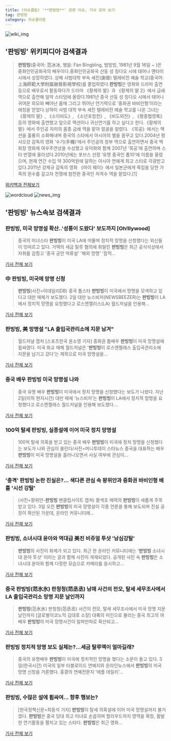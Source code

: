 ```yaml
---
title: (이슈클립) '**판빙빙**' 관련 이슈, 기사 모아 보기
tag: 판빙빙
category: 이슈클리핑
---
```

![wiki_img](https://user-images.githubusercontent.com/42597476/44503234-41136a80-a6d0-11e8-9071-6fc6418eafe4.png)
## **'**판빙빙**'** 위키피디아 검색결과
>**판빙빙**(중국어: 范冰冰, 병음: Fàn Bīngbīng, 범빙빙, 1981년 9월 16일 ~ )은 중화인민공화국의 배우이다.중화인민공화국 산둥 성 칭다오 시에 태어나 옌타이 시에서 성장하였다. 상해 사범대학 부속 셰진(謝晉) 텔레비전 예술 학교(중국어: 上海師範大學附屬謝晉影視學校)를 졸업하였다.**판빙빙**은 영화와 드라마 출연 등으로 배우로서 활동하다가 드라마 《황제의 딸》과 《황제의 딸 2》에서 금쇄 역으로 출연해 일약 스타덤에 올랐다.1981년 중국 산둥 성 칭다오 시에서 태어나 귀여운 외모와 빼어난 몸매 그리고 뛰어난 연기력으로 ‘중화권 바비인형’이라는 애칭을 얻었다.상하이 사범 대학 부속 셰진 텔레비전 예술 학교를 나온 그녀는 《황제의 딸》, 《소이비도》, 《소년포청천》, 《비도외전》, 《평종협영록》 등의 영화에 출연했고 앞으로 액션이나 귀신연기를 하고 싶다고 한다.《황제의 딸》에서 주인공 자미의 몸종 금쇄 역을 맡아 얼굴을 알렸다. 《묵공》에서는 액션을 훌륭히 소화해내며 중국의 스타에서 아시아의 별을 꿈꾸고 있다.2004년 펑샤오강 감독의 영화 ‘수기(手機)’에서 주인공의 정부 역으로 출연하면서 중국 백화장 영화제 여우주연상을 수상했고 유덕화와 함께 2007년 ‘묵공’에 출연하며 스타 반열에 올라섰다.2010년에는 포브스 선정 ‘유명 중국인 톱10’에 이름을 올렸으며, 현재 연간 수입 약 300억원에 달하는 아시아 연예계 최고 스타로 각광받고 있다.2011년 강제규 감독의 영화 《마이 웨이》에서 일본군에게 죽임을 당한 가족의 원수를 갚고자 전쟁에 참전한 중국인 저격수 역을 맡았다.[1]

<a href="https://ko.wikipedia.org/wiki/판빙빙" target="_blank">위키백과 전체보기</a>

![wordcloud](https://s3.ap-northeast-2.amazonaws.com/lyrics101-wordcloud/2018-09-03-1535932443.png)
![news_img](https://user-images.githubusercontent.com/42597476/44507050-1206f400-a6e4-11e8-8d98-7ffbfebb353f.png)
## **'**판빙빙**'** 뉴스속보 검색결과
### **판빙빙**, 미국 망명설 확산..'성룡이 도왔다' 보도까지 [Oh!llywood]

>중국의 미녀스타 **판빙빙**이 미국 LA에 머물며 정치적 망명을 신청했다는 외신들이 잇따르고 있다. 거액의 세금 탈루 혐의에 휘말린 **판빙빙**은 최근 공식석상에서 자취를 감췄고 '중국 공안 억류설' '해외 망명' '잠적...

<a href="http://www.osen.co.kr/article/G1110980949" target="_blank">기사 전체 보기</a>

### 中 **판빙빙**, 미국에 망명 신청

>**판빙빙**(사진=이데일리DB) 중국 톱스타 **판빙빙**이 미국에서 망명을 모색하고 있다고 대만 매체가 보도했다. 2일 대만 뉴스비저(NEWSBEEZER)는 **판빙빙**이 LA에서 정치적 망명을 요청했다고 로스앤젤리스(LA) 월드저널을 인용해...

<a href="http://starin.edaily.co.kr/news/newspath.asp?newsid=01092246619336512" target="_blank">기사 전체 보기</a>

### **판빙빙**, 美 망명설 "LA 출입국관리소에 지문 남겨"

>월드저널 캡처 [스포츠한국 윤소영 기자] 중화권 톱배우 **판빙빙**이 미국 망명설에 휩싸였다. 미국 화교 매체 월드저널은 '**판빙빙**이 로스앤젤레스 출입국관리소에 지문을 남기고 갔다'는 제목으로 미국 망명설을...

<a href="http://sports.hankooki.com/lpage/entv/201809/sp20180903074645136700.htm" target="_blank">기사 전체 보기</a>

### 중국 배우 **판빙빙** 미국 망명설 나와

>중국 유명 배우 **판빙빙**이 미국에서 정치 망명을 신청했다는 보도가 나왔다. 지난 2일(이하 현지시간) 대만 매체 ‘뉴스비저’는 **판빙빙**이 LA에서 정치적 망명을 요청했다고 로스앤젤레스 월드저널을 인용해 보도했다....

<a href="http://sports.khan.co.kr/news/sk_index.html?art_id=201809030842003&sec_id=540101&pt=nv" target="_blank">기사 전체 보기</a>

### 100억 탈세 **판빙빙**, 실종설에 이어 미국 정치 망명설

>100억 탈세 의혹을 받고 있는 중국 배우 **판빙빙**이 미국에 정치 망명을 신청했다는 보도가 나와 관심이 쏠린다/사진=머니투데이 스타뉴스 중국을 대표하는 배우 **판빙빙**이 미국 망명설을 흘러나오면서 사실 여부에 관심이...

<a href="http://star.mt.co.kr/stview.php?no=2018090308240564541" target="_blank">기사 전체 보기</a>

### '충격' **판빙빙** 논란 진실은?... 색다른 관심 속 팡위안과 중화권 바비인형 배틀 '시선 강탈'

>(사진=팡위안-**판빙빙** 팬클럽사이트 캡쳐) 팔색조 매력의 **판빙빙**이 새롭게 주목 받고 있다.   3일 오전 **판빙빙**의 미국 망명설이 각종 언론을 통해 보도되며 진실 공장이 확산된 가운데, 온라인 커뮤니티에...

<a href="http://www.siminilbo.co.kr/news/articleView.html?idxno=578090" target="_blank">기사 전체 보기</a>

### **판빙빙**, 소녀시대 윤아와 역대급 美친 비쥬얼 투샷 '남심강탈'

>**판빙빙**의 사진이 화제가 되고 있다. 최근 한 온라인 커뮤니티에는 '**판빙빙** 소녀시대 윤아 투샷' 이라는 글과 함께 사진이 게재되었다. 공개된 사진 속 **판빙빙**은 소녀시대 윤아와 함께 다정한 모습으로 카메라를 응시하고...

<a href="http://www.joongdo.co.kr/main/view.php?key=20180903000824292" target="_blank">기사 전체 보기</a>

### 중국 **판빙빙**(范氷氷) 판청청(范丞丞) 남매 사건의 전모, 탈세 세무조사에서 LA 출입국관리소 망명 지문 날인까지

>**판빙빙**(范氷氷) 판청청(范丞丞) 사건의 전모, 탈세 세무조사에서 미국 망명 지문날인까지 [글로벌이코노믹 김대호 소장] 대륙의 미인으로 불리는 중국 최고의 여배우 **판빙빙**의 미국 망명사건이 일파만파로 확산되고...

<a href="http://www.g-enews.com/ko-kr/news/article/news_all/2018090308272178464a01bf698f_1/article.html" target="_blank">기사 전체 보기</a>

### **판빙빙** 정치적 망명 보도 실체는?...세금 탈루액이 얼마길래?

>중국의 유명배우 **판빙빙**이 미국에 정치적인 망명을 했다는 소문이 돌고 있다. 3일(한국시간) 미국의 일부 타블로이드 연예지와 온라인뉴스에서 **판빙빙**의 미국 망명 신청을 거론했다. 홍콩의 연예전문지 ‘애플 데일리’...

<a href="http://www.kookje.co.kr/news2011/asp/newsbody.asp?code=0500&key=20180903.99099000588" target="_blank">기사 전체 보기</a>

### **판빙빙**, 수많은 설에 휩싸여… 향후 행보는?

>[한국정책신문=최동석 기자] **판빙빙**이 탈세 의혹설에 이어 미국 망명설까지 불거졌다. **판빙빙**은 중국 당대 최고 미녀로 손꼽히며 할리우드까지 영역을 확장, 활발한 연기활동을 펼치고 있는 스타다. **판빙빙**은 최근 영화...

<a href="http://www.kpinews.co.kr/news/articleView.html?idxno=80434" target="_blank">기사 전체 보기</a>


